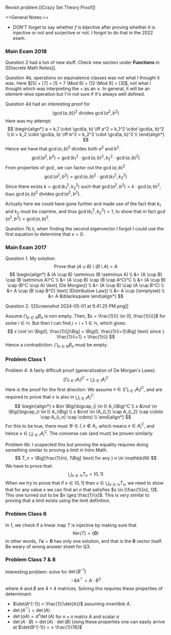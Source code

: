 Revisit problem
[[Crazy Set Theory Proof]]

==General Notes:==
- DON'T forget to say whether $f$ is bijective after proving whether it is injective or not and surjective or not. I forgot to do that in the 2022 exam.
### Main Exam 2018
Question 2 had a ton of new stuff. Check new section under **Functions** in [[Discrete Math Notes]].

Question 4b, operations on equivalence classes was not what I thought it was. Here $[5] + [7] = [5 + 7 \Mod 9] = [12 \Mod 9] = [3]$, not what I thought which was interpreting the $+$ as an $\lor$. In general, it will be an element-wise operation but I'm not sure if it's always well defined.

Question 4d had an interesting proof for 
$$
(\gcd(a, b))^2 \text{ divides } \gcd(a^2, b^2)
$$
Here was my attempt:
$$
\begin{align*}
a = k_1 \cdot \gcd(a, b) \iff a^2 = k_1^2 \cdot \gcd(a, b)^2 \\
b = k_2 \cdot \gcd(a, b) \iff b^2 = k_2^2 \cdot \gcd(a, b)^2 \\
\end{align*}
$$
Hence we have that $\gcd(a, b)^2$ divides both $a^2$ and $b^2$. 
$$
\gcd(a^2,b^2)=\gcd(k_1^2​ \cdot \gcd(a,b)^2,k_2^2​\cdot \gcd(a,b)^2)
$$
From properties of $\gcd$, we can factor out the $\gcd(a, b)^2$
$$
\gcd(a^2,b^2)= \gcd(a,b)^2 \cdot \gcd(k_1^2​,k_2^2​)
$$
Since there exists $k = \gcd(k_1^2, k_2^2)$ such that $\gcd(a^2, b^2) = k \cdot \gcd(a, b)^2$, then $\gcd(a, b)^2 \text{ divides } \gcd(a^2, b^2)$.

Actually here we could have gone further and made use of the fact that $k_1$ and $k_2$ must be coprime, and thus $\gcd(k_1^2​,k_2^2​) = 1$, to show that in fact $\gcd(a^2,b^2) = \gcd(a,b)^2$.

Question 7b.ii, when finding the second eigenvector I forgot I could use the first equation to determine that $x=0$.

### Main Exam 2017
Question 1. My solution:
$$
\text{Prove that } (A \cup B) \setminus (B \setminus A) = A
$$
$$
\begin{align*}
& (A \cup B) \setminus (B \setminus A) \\
&= (A \cup B) \cap (B \setminus A)^C \\
&= (A \cup B) \cap (B \cap A^C)^C \\
&= (A \cup B) \cap (B^C \cup A) \text{ (De Morgan)} \\
&= (A \cup B) \cap (A \cup B^C) \\
&= A \cup (B \cap B^C) \text{ (Distributive Law)} \\
&= A \cup (\emptyset) \\
&= A
&\blacksquare
\end{align*}
$$

Question 2.
![[Screenshot 2024-05-01 at 9.41.25 PM.png]]

Assume $\bigcap_{n \in N} B_n$ is non empty.
Then, $x = \frac{1}{i} \in (0, \frac{1}{i}]$ for some $i \in \mathbb{N}$. But then I can find $j = i + 1 \in \mathbb{N}$, which gives:
$$
x \not \in \Big(0, \frac{1}{j}\Big] = \Big(0, \frac{1}{i+1}\Big] \text{ since } \frac{1}{i+1} < \frac{1}{i}
$$
Hence a contradiction. $\bigcap_{n \in N} B_n$ must be empty.

### Problem Class 1
Problem 4: A fairly difficult proof (generalization of De Morgan's Laws):
$$
\Big(\bigcap_{i \in I} A_i\Big)^C = \bigcup_{i \in I} A_i^C
$$
Here is the proof for the first direction: We assume $x \in \Big(\bigcap_{i \in I} A_i\Big)^C$, and are required to prove that $x$ is also in $\bigcup_{i \in I} A_i^C$.
$$
\begin{align*}
x &\in \Big(\bigcap_{i \in I} A_i\Big)^C \\
x &\not \in \Big(\bigcap_{i \in I} A_i\Big) \\
x &\not \in (A_{i_1} \cap A_{i_2} \cap \cdots \cap A_{i_n} \cap \cdots) \\
\end{align*}
$$
For this to be true, there must $\exists i \in I, x \not \in A_i$, which means $x \in A_i^C$, and hence $x \in \bigcup_{i \in I} A_i^C$. The converse can (and must) be proven similarly.

Problem 6b: I suspected this but proving the equality requires doing something similar to proving a limit in Intro Math. 
$$
T_n = \Big[\frac{1}{n}, 1\Big] \text{ for any } n \in \mathbb{N}
$$
We have to prove that:
$$
\bigcup_{n \in \mathbb{N}} T_n = (0, 1]
$$
When we try to prove that if $x \in (0, 1]$ then $x \in \bigcup_{n \in \mathbb{N}} T_n$, we need to show that for any value $x$ we can find an $n$ that satisfies $x \in [\frac{1}{n}, 1]$. This one turned out to be $n \geq \frac{1}{x}$. This is very similar to proving that a limit exists using the limit definition.
### Problem Class 6
In 1, we check if a linear map $T$ is injective by making sure that 
$$
\text{Ker}(T) = \{\textbf{0}\}
$$
In other words, $T\textbf{x} = \textbf{0}$ has only one solution, and that is the $\textbf{0}$ vector itself.
Be weary of wrong answer sheet for Q3.

### Problem Class 7 & 8
Interesting problem: solve for $\det(B^{-1})$
$$
-4A^{\top} = A \cdot B^2
$$
where $A$ and $B$ are $4 \times 4$ matrices.
Solving this requires these properties of determinant:
- $\det(A^{-1}) = \frac{1}{\det{A}}$ assuming invertible $A$.
- $\det(A^{\top}) = \det(A)$
- $\det(aA) = a^n \det(A)$ for $n \times n$ matrix $A$ and scalar $a$
- $\det(A \cdot B) = \det(A) \cdot \det(B)$
Using these properties one can easily arrive at $\det(B^{-1}) = ± \frac{1}{16}$

